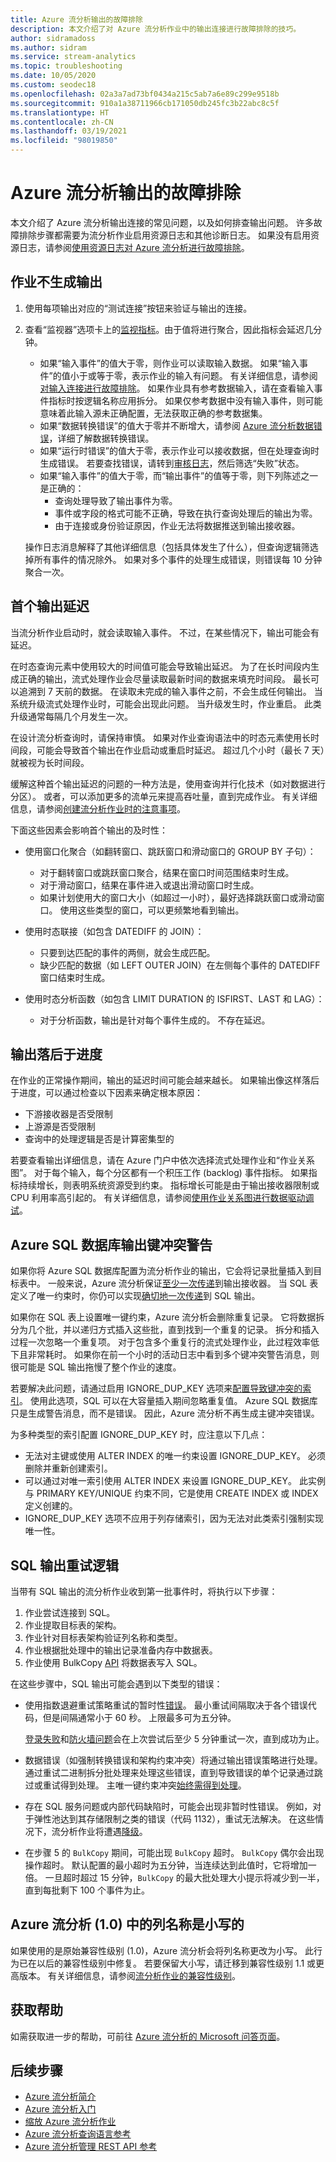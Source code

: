 ```yaml
---
title: Azure 流分析输出的故障排除
description: 本文介绍了对 Azure 流分析作业中的输出连接进行故障排除的技巧。
author: sidramadoss
ms.author: sidram
ms.service: stream-analytics
ms.topic: troubleshooting
ms.date: 10/05/2020
ms.custom: seodec18
ms.openlocfilehash: 02a3a7ad73bf0434a215c5ab7a6e89c299e9518b
ms.sourcegitcommit: 910a1a38711966cb171050db245fc3b22abc8c5f
ms.translationtype: HT
ms.contentlocale: zh-CN
ms.lasthandoff: 03/19/2021
ms.locfileid: "98019850"
---
```

# <a name="troubleshoot-azure-stream-analytics-outputs"></a>Azure 流分析输出的故障排除

本文介绍了 Azure 流分析输出连接的常见问题，以及如何排查输出问题。 许多故障排除步骤都需要为流分析作业启用资源日志和其他诊断日志。 如果没有启用资源日志，请参阅[使用资源日志对 Azure 流分析进行故障排除](stream-analytics-job-diagnostic-logs.md)。

## <a name="the-job-doesnt-produce-output"></a>作业不生成输出

1. 使用每项输出对应的“测试连接”按钮来验证与输出的连接。
1. 查看“监视器”选项卡上的[监视指标](stream-analytics-monitoring.md)。由于值将进行聚合，因此指标会延迟几分钟。

   * 如果“输入事件”的值大于零，则作业可以读取输入数据。 如果“输入事件”的值小于或等于零，表示作业的输入有问题。 有关详细信息，请参阅[对输入连接进行故障排除](stream-analytics-troubleshoot-input.md)。 如果作业具有参考数据输入，请在查看输入事件指标时按逻辑名称应用拆分。 如果仅参考数据中没有输入事件，则可能意味着此输入源未正确配置，无法获取正确的参考数据集。
   * 如果“数据转换错误”的值大于零并不断增大，请参阅 [Azure 流分析数据错误](data-errors.md)，详细了解数据转换错误。
   * 如果“运行时错误”的值大于零，表示作业可以接收数据，但在处理查询时生成错误。 若要查找错误，请转到[审核日志](../azure-resource-manager/management/view-activity-logs.md)，然后筛选“失败”状态。
   * 如果“输入事件”的值大于零，而“输出事件”的值等于零，则下列陈述之一是正确的：
      * 查询处理导致了输出事件为零。
      * 事件或字段的格式可能不正确，导致在执行查询处理后的输出为零。
      * 由于连接或身份验证原因，作业无法将数据推送到输出接收器。

   操作日志消息解释了其他详细信息（包括具体发生了什么），但查询逻辑筛选掉所有事件的情况除外。 如果对多个事件的处理生成错误，则错误每 10 分钟聚合一次。

## <a name="the-first-output-is-delayed"></a>首个输出延迟

当流分析作业启动时，就会读取输入事件。 不过，在某些情况下，输出可能会有延迟。

在时态查询元素中使用较大的时间值可能会导致输出延迟。 为了在长时间段内生成正确的输出，流式处理作业会尽量读取最新时间的数据来填充时间段。 最长可以追溯到 7 天前的数据。 在读取未完成的输入事件之前，不会生成任何输出。 当系统升级流式处理作业时，可能会出现此问题。 当升级发生时，作业重启。 此类升级通常每隔几个月发生一次。

在设计流分析查询时，请保持审慎。 如果对作业查询语法中的时态元素使用长时间段，可能会导致首个输出在作业启动或重启时延迟。 超过几个小时（最长 7 天）就被视为长时间段。

缓解这种首个输出延迟的问题的一种方法是，使用查询并行化技术（如对数据进行分区）。 或者，可以添加更多的流单元来提高吞吐量，直到完成作业。  有关详细信息，请参阅[创建流分析作业时的注意事项](stream-analytics-concepts-checkpoint-replay.md)。

下面这些因素会影响首个输出的及时性：

* 使用窗口化聚合（如翻转窗口、跳跃窗口和滑动窗口的 GROUP BY 子句）：

  * 对于翻转窗口或跳跃窗口聚合，结果在窗口时间范围结束时生成。
  * 对于滑动窗口，结果在事件进入或退出滑动窗口时生成。
  * 如果计划使用大的窗口大小（如超过一小时），最好选择跳跃窗口或滑动窗口。 使用这些类型的窗口，可以更频繁地看到输出。

* 使用时态联接（如包含 DATEDIFF 的 JOIN）：
  * 只要到达匹配的事件的两侧，就会生成匹配。
  * 缺少匹配的数据（如 LEFT OUTER JOIN）在左侧每个事件的 DATEDIFF 窗口结束时生成。

* 使用时态分析函数（如包含 LIMIT DURATION 的 ISFIRST、LAST 和 LAG）：
  * 对于分析函数，输出是针对每个事件生成的。 不存在延迟。

## <a name="the-output-falls-behind"></a>输出落后于进度

在作业的正常操作期间，输出的延迟时间可能会越来越长。 如果输出像这样落后于进度，可以通过检查以下因素来确定根本原因：

* 下游接收器是否受限制
* 上游源是否受限制
* 查询中的处理逻辑是否是计算密集型的

若要查看输出详细信息，请在 Azure 门户中依次选择流式处理作业和“作业关系图”。 对于每个输入，每个分区都有一个积压工作 (backlog) 事件指标。 如果指标持续增长，则表明系统资源受到约束。 指标增长可能是由于输出接收器限制或 CPU 利用率高引起的。 有关详细信息，请参阅[使用作业关系图进行数据驱动调试](stream-analytics-job-diagram-with-metrics.md)。

## <a name="key-violation-warning-with-azure-sql-database-output"></a>Azure SQL 数据库输出键冲突警告

如果你将 Azure SQL 数据库配置为流分析作业的输出，它会将记录批量插入到目标表中。 一般来说，Azure 流分析保证[至少一次传递](/stream-analytics-query/event-delivery-guarantees-azure-stream-analytics)到输出接收器。 当 SQL 表定义了唯一约束时，你仍可以实现[确切地一次传递]( https://blogs.msdn.microsoft.com/streamanalytics/2017/01/13/how-to-achieve-exactly-once-delivery-for-sql-output/)到 SQL 输出。

如果你在 SQL 表上设置唯一键约束，Azure 流分析会删除重复记录。 它将数据拆分为几个批，并以递归方式插入这些批，直到找到一个重复的记录。 拆分和插入过程一次忽略一个重复项。 对于包含多个重复行的流式处理作业，此过程效率低下且非常耗时。 如果你在前一个小时的活动日志中看到多个键冲突警告消息，则很可能是 SQL 输出拖慢了整个作业的速度。

若要解决此问题，请通过启用 IGNORE_DUP_KEY 选项来[配置导致键冲突的索引]( https://docs.microsoft.com/sql/t-sql/statements/create-index-transact-sql)。 使用此选项，SQL 可以在大容量插入期间忽略重复值。 Azure SQL 数据库只是生成警告消息，而不是错误。 因此，Azure 流分析不再生成主键冲突错误。

为多种类型的索引配置 IGNORE_DUP_KEY 时，应注意以下几点：

* 无法对主键或使用 ALTER INDEX 的唯一约束设置 IGNORE_DUP_KEY。 必须删除并重新创建索引。  
* 可以通过对唯一索引使用 ALTER INDEX 来设置 IGNORE_DUP_KEY。 此实例与 PRIMARY KEY/UNIQUE 约束不同，它是使用 CREATE INDEX 或 INDEX 定义创建的。  
* IGNORE_DUP_KEY 选项不应用于列存储索引，因为无法对此类索引强制实现唯一性。

## <a name="sql-output-retry-logic"></a>SQL 输出重试逻辑

当带有 SQL 输出的流分析作业收到第一批事件时，将执行以下步骤：

1. 作业尝试连接到 SQL。
2. 作业提取目标表的架构。
3. 作业针对目标表架构验证列名称和类型。
4. 作业根据批处理中的输出记录准备内存中数据表。
5. 作业使用 BulkCopy [API](/dotnet/api/system.data.sqlclient.sqlbulkcopy.writetoserver) 将数据表写入 SQL。

在这些步骤中，SQL 输出可能会遇到以下类型的错误：

* 使用指数退避重试策略重试的暂时性[错误](../azure-sql/database/troubleshoot-common-errors-issues.md#transient-fault-error-messages-40197-40613-and-others)。 最小重试间隔取决于各个错误代码，但是间隔通常小于 60 秒。 上限最多可为五分钟。 

   [登录失败](../azure-sql/database/troubleshoot-common-errors-issues.md#unable-to-log-in-to-the-server-errors-18456-40531)和[防火墙问题](../azure-sql/database/troubleshoot-common-errors-issues.md#cannot-connect-to-server-due-to-firewall-issues)会在上次尝试后至少 5 分钟重试一次，直到成功为止。

* 数据错误（如强制转换错误和架构约束冲突）将通过输出错误策略进行处理。 通过重试二进制拆分批处理来处理这些错误，直到导致错误的单个记录通过跳过或重试得到处理。 主唯一键约束冲突[始终需得到处理](./stream-analytics-troubleshoot-output.md#key-violation-warning-with-azure-sql-database-output)。

* 存在 SQL 服务问题或内部代码缺陷时，可能会出现非暂时性错误。 例如，对于弹性池达到其存储限制之类的错误（代码 1132），重试无法解决。 在这些情况下，流分析作业将遭遇[降级](job-states.md)。
* 在步骤 5 的 `BulkCopy` 期间，可能出现 `BulkCopy` 超时。 `BulkCopy` 偶尔会出现操作超时。 默认配置的最小超时为五分钟，当连续达到此值时，它将增加一倍。
一旦超时超过 15 分钟，`BulkCopy` 的最大批处理大小提示将减少到一半，直到每批剩下 100 个事件为止。

## <a name="column-names-are-lowercase-in-azure-stream-analytics-10"></a>Azure 流分析 (1.0) 中的列名称是小写的

如果使用的是原始兼容性级别 (1.0)，Azure 流分析会将列名称更改为小写。 此行为已在以后的兼容性级别中修复。 若要保留大小写，请迁移到兼容性级别 1.1 或更高版本。 有关详细信息，请参阅[流分析作业的兼容性级别](./stream-analytics-compatibility-level.md)。

## <a name="get-help"></a>获取帮助

如需获取进一步的帮助，可前往 [Azure 流分析的 Microsoft 问答页面](/answers/topics/azure-stream-analytics.html)。

## <a name="next-steps"></a>后续步骤

* [Azure 流分析简介](stream-analytics-introduction.md)
* [Azure 流分析入门](stream-analytics-real-time-fraud-detection.md)
* [缩放 Azure 流分析作业](stream-analytics-scale-jobs.md)
* [Azure 流分析查询语言参考](/stream-analytics-query/stream-analytics-query-language-reference)
* [Azure 流分析管理 REST API 参考](/rest/api/streamanalytics/)